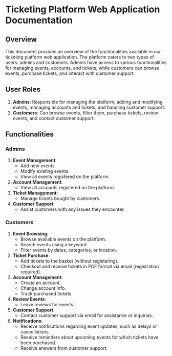 # Ticketing Platform Web Application Documentation

## Overview
This document provides an overview of the functionalities available in our ticketing platform web application. The platform caters to two types of users: admins and customers. Admins have access to various functionalities for managing events, accounts, and tickets, while customers can browse events, purchase tickets, and interact with customer support.

## User Roles
1. **Admins**: Responsible for managing the platform, adding and modifying events, managing accounts and tickets, and handling customer support.
2. **Customers**: Can browse events, filter them, purchase tickets, review events, and contact customer support.

## Functionalities

### Admins
1. **Event Management**:
    - Add new events.
    - Modify existing events.
    - View all events registered on the platform.
2. **Account Management**:
    - View all accounts registered on the platform.
3. **Ticket Management**:
    - Manage tickets bought by customers.
4. **Customer Support**:
    - Assist customers with any issues they encounter.

### Customers
1. **Event Browsing**:
    - Browse available events on the platform.
    - Search events using a keyword.
    - Filter events by dates, categories, or location.
2. **Ticket Purchase**:
    - Add tickets to the basket (without registering).
    - Checkout and receive tickets in PDF format via email (registration required).
3. **Account Management**:
    - Create an account.
    - Change account info.
    - Track purchased tickets.
4. **Review Events**:
    - Leave reviews for events.
5. **Customer Support**:
    - Contact customer support via email for assistance or inquiries.
6. **Notifications**:
    - Receive notifications regarding event updates, such as delays or cancellations.
    - Receive reminders about upcoming events for which tickets have been purchased.
    - Receive answers from customer support.

